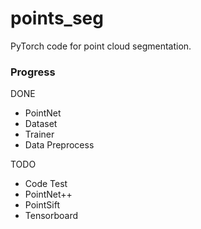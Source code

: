 # points_seg

PyTorch code for point cloud segmentation.

### Progress

DONE
+ PointNet 
+ Dataset 
+ Trainer
+ Data Preprocess


TODO
+ Code Test
+ PointNet++
+ PointSift
+ Tensorboard